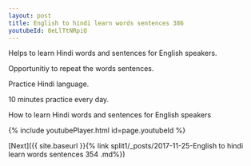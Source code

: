 ```yaml
---
layout: post
title: English to hindi learn words sentences 386 
youtubeId: 8eLlTtNRpiQ
---
```

 
 
Helps to learn Hindi words and sentences for English speakers.

Opportunitiy to repeat the words sentences. 

Practice Hindi language. 
 
10 minutes practice every day. 
 
How to learn Hindi words and sentences for English speakers 
 
{% include youtubePlayer.html id=page.youtubeId %}
 
 
[Next]({{ site.baseurl }}{% link  split1/_posts/2017-11-25-English to hindi learn words sentences 354 .md%})
 
